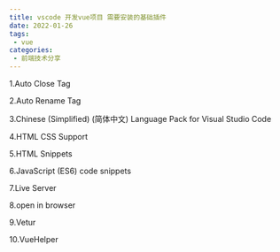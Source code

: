 ```yaml
---
title: vscode 开发vue项目 需要安装的基础插件
date: 2022-01-26
tags:
 - vue
categories: 
 - 前端技术分享
---
```



1.Auto Close Tag

2.Auto Rename Tag

3.Chinese (Simplified) (简体中文) Language Pack for Visual Studio Code

4.HTML CSS Support

5.HTML Snippets

6.JavaScript (ES6) code snippets

7.Live Server

8.open in browser

9.Vetur

10.VueHelper